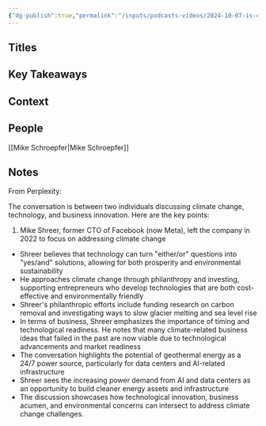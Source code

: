 ```yaml
---
{"dg-publish":true,"permalink":"/inputs/podcasts-videos/2024-10-07-is-clean-hyperscale-possible-fireside-chat-pivot-2024-1/","tags":["podcast_notes"]}
---
```


## Titles


## Key Takeaways


## Context



## People
[[Mike Schroepfer\|Mike Schroepfer]]


## Notes

From Perplexity:

The conversation is between two individuals discussing climate change, technology, and business innovation. Here are the key points:

1. Mike Shreer, former CTO of Facebook (now Meta), left the company in 2022 to focus on addressing climate change
- Shreer believes that technology can turn "either/or" questions into "yes/and" solutions, allowing for both prosperity and environmental sustainability
- He approaches climate change through philanthropy and investing, supporting entrepreneurs who develop technologies that are both cost-effective and environmentally friendly
- Shreer's philanthropic efforts include funding research on carbon removal and investigating ways to slow glacier melting and sea level rise
- In terms of business, Shreer emphasizes the importance of timing and technological readiness. He notes that many climate-related business ideas that failed in the past are now viable due to technological advancements and market readiness
- The conversation highlights the potential of geothermal energy as a 24/7 power source, particularly for data centers and AI-related infrastructure
- Shreer sees the increasing power demand from AI and data centers as an opportunity to build cleaner energy assets and infrastructure
- The discussion showcases how technological innovation, business acumen, and environmental concerns can intersect to address climate change challenges.
